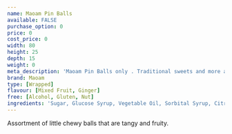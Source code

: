 ```yaml
---
name: Maoam Pin Balls
available: FALSE
purchase_option: 0
price: 0
cost_price: 0
width: 80
height: 25
depth: 15
weight: 0
meta_description: 'Maoam Pin Balls only . Traditional sweets and more at Humbugs Confectionery Store. Specialists in satisfying your sweet tooth!'
brand: Maoam
type: [Wrapped]
flavour: [Mixed Fruit, Ginger]
free: [Alcohol, Gluten, Nut]
ingredients: 'Sugar, Glucose Syrup, Vegetable Oil, Sorbital Syrup, Citric Acid, Gelling Agent (Gelatine), Flavourings, Fruit and Plant Concentrates (Lemon, Safflower, Spirulina, Blackcurrant, Carrot, Radish, Apple, Glazing Agent (White and Yellow Beeswax), Caramelised Sugar Syrup, Liquorice Extract, Release Agent, Talc, Invert Sugar Syrup.'
---
```

Assortment of little chewy balls that are tangy and fruity.